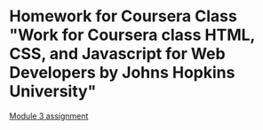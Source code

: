 # Homework for Coursera Class "Work for Coursera class HTML, CSS, and Javascript for Web Developers by Johns Hopkins University"

[Module 3 assignment](https://github.com/moosik/coursera_html_css_js/assignment_module3/)
